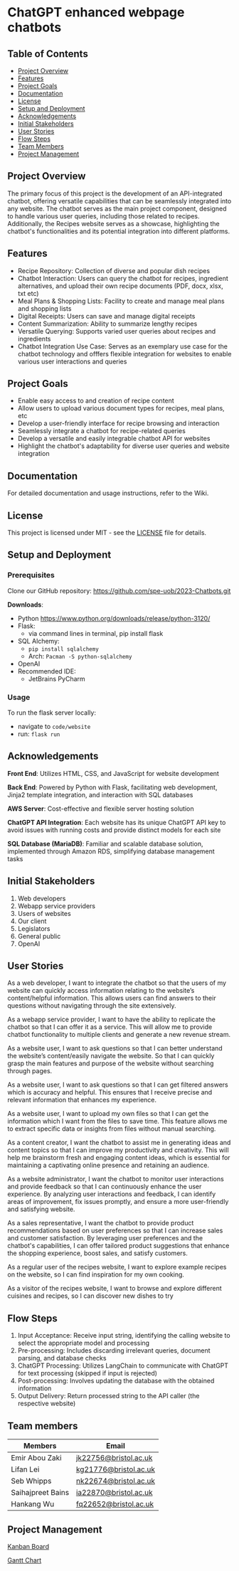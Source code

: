 # ChatGPT enhanced webpage chatbots  

## Table of Contents
- [Project Overview](#project-overview)
- [Features](#features)
- [Project Goals](#project-goals)
- [Documentation](#documentation)
- [License](#license)
- [Setup and Deployment](#setup-and-deployment)
- [Acknowledgements](#acknowledgements)
- [Initial Stakeholders](#initial-stakeholders)
- [User Stories](#user-stories)
- [Flow Steps](#flow-steps)
- [Team Members](#team-members)
- [Project Management](#project-management)

## Project Overview

The primary focus of this project is the development of an API-integrated chatbot, offering versatile capabilities that can be seamlessly integrated into any website. The chatbot serves as the main project component, designed to handle various user queries, including those related to recipes. Additionally, the Recipes website serves as a showcase, highlighting the chatbot's functionalities and its potential integration into different platforms.

## Features

- Recipe Repository: Collection of diverse and popular dish recipes
- Chatbot Interaction: Users can query the chatbot for recipes, ingredient alternatives, and upload their own recipe documents (PDF, docx, xlsx, txt etc)
- Meal Plans & Shopping Lists: Facility to create and manage meal plans and shopping lists
- Digital Receipts: Users can save and manage digital receipts
- Content Summarization: Ability to summarize lengthy recipes
- Versatile Querying: Supports varied user queries about recipes and ingredients
- Chatbot Integration Use Case: Serves as an exemplary use case for the chatbot technology and offfers flexible integration for websites to enable various user interactions and queries

## Project Goals

- Enable easy access to and creation of recipe content
- Allow users to upload various document types for recipes, meal plans, etc
- Develop a user-friendly interface for recipe browsing and interaction
- Seamlessly integrate a chatbot for recipe-related queries
- Develop a versatile and easily integrable chatbot API for websites
- Highlight the chatbot's adaptability for diverse user queries and website integration

## Documentation

For detailed documentation and usage instructions, refer to the Wiki.

## License

This project is licensed under MIT - see the [LICENSE](https://github.com/spe-uob/2023-Chatbots/blob/main/LICENSE) file for details.

## Setup and Deployment

### Prerequisites 
Clone our GitHub repository: https://github.com/spe-uob/2023-Chatbots.git

**Downloads**: 
- Python https://www.python.org/downloads/release/python-3120/
- Flask: 
  - via command lines in terminal, pip install flask
- SQL Alchemy: 
  - `pip install sqlalchemy`
  - Arch: `Pacman -S python-sqlalchemy`
- OpenAI
- Recommended IDE:
  - JetBrains PyCharm

### Usage

To run the flask server locally:
- navigate to `code/website`
- run: `flask run`


## Acknowledgements

**Front End**: Utilizes HTML, CSS, and JavaScript for website development

**Back End**: Powered by Python with Flask, facilitating web development, Jinja2 template integration, and interaction with SQL databases

**AWS Server**: Cost-effective and flexible server hosting solution

**ChatGPT API Integration**: Each website has its unique ChatGPT API key to avoid issues with running costs and provide distinct models for each site

**SQL Database (MariaDB)**: Familiar and scalable database solution, implemented through Amazon RDS, simplifying database management tasks

## Initial Stakeholders

1. Web developers
2. Webapp service providers
3. Users of websites
4. Our client
5. Legislators
6. General public
7. OpenAI

## User Stories

As a web developer, I want to integrate the chatbot so that the users of my website can quickly access information relating to the website’s content/helpful information. This allows users can find answers to their questions without navigating through the site extensively.

As a webapp service provider, I want to have the ability to replicate the chatbot so that I can offer it as a service. This will allow me to provide chatbot functionality to multiple clients and generate a new revenue stream.

As a website user, I want to ask questions so that I can better understand the website’s content/easily navigate the website. So that I can quickly grasp the main features and purpose of the website without searching through pages.

As a website user, I want to ask questions so that I can get filtered answers which is accuracy and helpful. This ensures that I receive precise and relevant information that enhances my experience.

As a website user, I want to upload my own files so that I can get the information which I want from the files to save time. This feature allows me to extract specific data or insights from files without manual searching.

As a content creator, I want the chatbot to assist me in generating ideas and content topics so that I can improve my productivity and creativity. This will help me brainstorm fresh and engaging content ideas, which is essential for maintaining a captivating online presence and retaining an audience.

As a website administrator, I want the chatbot to monitor user interactions and provide feedback so that I can continuously enhance the user experience. By analyzing user interactions and feedback, I can identify areas of improvement, fix issues promptly, and ensure a more user-friendly and satisfying website.

As a sales representative, I want the chatbot to provide product recommendations based on user preferences so that I can increase sales and customer satisfaction. By leveraging user preferences and the chatbot's capabilities, I can offer tailored product suggestions that enhance the shopping experience, boost sales, and satisfy customers.

As a regular user of the recipes website, I want to explore example recipes on the website, so I can find inspiration for my own cooking.

As a visitor of the recipes website, I want to browse and explore different cuisines and recipes, so I can discover new dishes to try

## Flow Steps

1.  Input Acceptance: Receive input string, identifying the calling website to select the appropriate model and processing
2.  Pre-processing: Includes discarding irrelevant queries, document parsing, and database checks
3.  ChatGPT Processing: Utilizes LangChain to communicate with ChatGPT for text processing (skipped if input is rejected)
4.  Post-processing: Involves updating the database with the obtained information
5.  Output Delivery: Return processed string to the API caller (the respective website)

## Team members

| Members          | Email                                                 |
| ---------------- | ----------------------------------------------------- |
|Emir Abou Zaki    | [jk22756@bristol.ac.uk](mailto:jk22756@bristol.ac.uk) |
|Lifan Lei         | [kg21776@bristol.ac.uk](mailto:kg21776@bristol.ac.uk) |
|Seb Whipps        | [nk22674@bristol.ac.uk](mailto:nk22674@bristol.ac.uk) |  
|Saihajpreet Bains | [ia22870@bristol.ac.uk](mailto:ia22870@bristol.ac.uk) |    
|Hankang Wu        | [fq22652@bristol.ac.uk](mailto:fq22652@bristol.ac.uk) |  


## Project Management
[Kanban Board](https://github.com/orgs/spe-uob/projects/86)

[Gantt Chart](https://github.com/orgs/spe-uob/projects/86/views/3)

